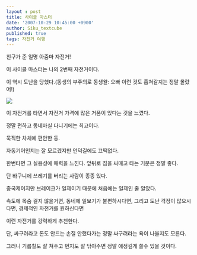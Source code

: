 ```yaml
---
layout : post
title: 사이클 마스터
date: '2007-10-29 10:45:00 +0900'
author: Siku_textcube
published: true
tags: 자전거 여행
---
```

<p>친구가 준 일명 아줌마 자전거!</p><p>이 사이클 마스터는 나의 2번째 자전거이다.</p><p>이 역시 도난을 당했다.(동생의 부주의로 동생왈: 오빠 이런 것도 훔쳐갈지는 정말 몰랐어!)</p><a href="http://picasaweb.google.co.kr/J.Siku.Cho/rvOVbK/photo?authkey=RNJClBsHOPE#5043628328183680130"><img src="http://lh5.google.co.kr/J.Siku.Cho/Rf6RPgB8TII/AAAAAAAADnI/Y4BJfcD-C_8/s400/DSC00133.jpg" /></a>  <p>이 자전거를 타면서 자전거 가격에 많은 거품이 있다는 것을 느꼈다. </p><p>정말 편하고 동네마실 다니기에는 최고이다.</p><p>묵직한 차체에 편안한 등.</p><p>자동기어인지는 잘 모르겠지만 언덕길에도 끄떡없다.</p><p>한번타면 그 실용성에 매력을 느낀다. 앞뒤로 짐을 싸매고 타는 기분은 정말 좋다.</p><p>단 바구니에 쓰레기를 버리는 사람이 종종 있다.</p><p>중국제이지만 브레이크가 일제이기 때문에 처음에는 일제인 줄 알았다.</p><p>속도에 목숨 걸지 않을거면, 동네에 일보기가 불편하시다면, 그리고 도난 걱정이 많으시다면, 경제적인 자전거를 원하신다면</p><p>이런 자전거를 강력하게 추천한다.</p><p>단, 싸구려라고 돈도 안드는 손질 안했다가는 정말 싸구려라는 욕이 나올지도 모른다.</p><p>그러니 기름칠도 잘 쳐주고 먼지도 잘 닦아주면 정말 애정깊게 쓸수 있을 것이다.</p>

